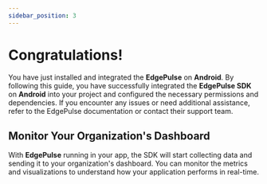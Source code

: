 ```yaml
---
sidebar_position: 3
---
```


# Congratulations!

You have just installed and integrated the **EdgePulse** on **Android**.
By following this guide, you have successfully integrated the **EdgePulse SDK** on **Android** into your project and configured the necessary permissions and dependencies. If you encounter any issues or need additional assistance, refer to the EdgePulse documentation or contact their support team.

## Monitor Your Organization's Dashboard

With **EdgePulse** running in your app, the SDK will start collecting data and sending it to your organization's dashboard. You can monitor the metrics and visualizations to understand how your application performs in real-time.



